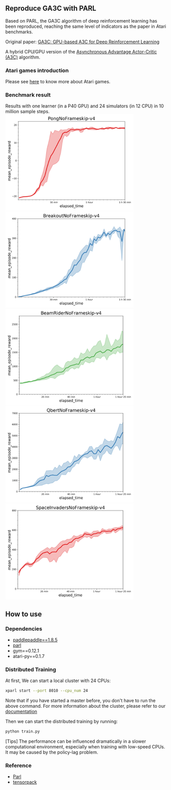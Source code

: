 ## Reproduce GA3C with PARL
Based on PARL, the GA3C algorithm of deep reinforcement learning has been reproduced, reaching the same level of indicators as the paper in Atari benchmarks.

Original paper: [GA3C: GPU-based A3C for Deep Reinforcement Learning](https://www.researchgate.net/profile/Iuri_Frosio2/publication/310610848_GA3C_GPU-based_A3C_for_Deep_Reinforcement_Learning/links/583c6c0b08ae502a85e3dbb9/GA3C-GPU-based-A3C-for-Deep-Reinforcement-Learning.pdf)

A hybrid CPU/GPU version of the [Asynchronous Advantage Actor-Critic (A3C)](https://arxiv.org/abs/1602.01783) algorithm.

### Atari games introduction
Please see [here](https://gym.openai.com/envs/#atari) to know more about Atari games.

### Benchmark result
Results with one learner (in a P40 GPU) and 24 simulators (in 12 CPU) in 10 million sample steps.
<img src=".benchmark/GA3C_Pong.jpg" width = "400" height ="300" alt="GA3C_Pong" /> <img src=".benchmark/GA3C_Breakout.jpg" width = "400" height ="300" alt="GA3C_Breakout"/>
<img src=".benchmark/GA3C_BeamRider.jpg" width = "400" height ="300" alt="GA3C_BeamRider" /> <img src=".benchmark/GA3C_Qbert.jpg" width = "400" height ="300" alt="GA3C_Qbert"/>
<img src=".benchmark/GA3C_SpaceInvaders.jpg" width = "400" height ="300" alt="GA3C_SpaceInvaders" />

## How to use
### Dependencies
+ [paddlepaddle==1.8.5](https://github.com/PaddlePaddle/Paddle)
+ [parl](https://github.com/PaddlePaddle/PARL)
+ gym==0.12.1
+ atari-py==0.1.7

### Distributed Training

At first, We can start a local cluster with 24 CPUs:

```bash
xparl start --port 8010 --cpu_num 24
```

Note that if you have started a master before, you don't have to run the above
command. For more information about the cluster, please refer to our
[documentation](https://parl.readthedocs.io/en/latest/parallel_training/setup.html)

Then we can start the distributed training by running:

```bash
python train.py
```

[Tips] The performance can be influenced dramatically in a slower computational
environment, especially when training with low-speed CPUs. It may be caused by
the policy-lag problem.

### Reference
+ [Parl](https://parl.readthedocs.io/en/latest/parallel_training/setup.html)
+ [tensorpack](https://github.com/tensorpack/tensorpack)
